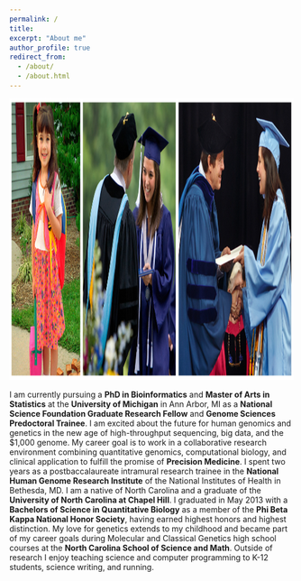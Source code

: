 ```yaml
---
permalink: /
title:
excerpt: "About me"
author_profile: true
redirect_from: 
  - /about/
  - /about.html
---
```


<img src="/images/education.jpg" height="500" justify="center">

I am currently pursuing a **PhD in Bioinformatics** and **Master of Arts in Statistics** at the **University of Michigan** in Ann Arbor, MI as a **National Science Foundation Graduate Research Fellow** and **Genome Sciences Predoctoral Trainee**. I am excited about the future for human genomics and genetics in the new age of high-throughput sequencing, big data, and the $1,000 genome. My career goal is to work in a collaborative research environment combining quantitative genomics, computational biology, and clinical application to fulfill the promise of **Precision Medicine**. I spent two years as a postbaccalaureate intramural research trainee in the **National Human Genome Research Institute** of the National Institutes of Health in Bethesda, MD. I am a native of North Carolina and a graduate of the **University of North Carolina at Chapel Hill**. I graduated in May 2013 with a **Bachelors of Science in Quantitative Biology** as a member of the **Phi Beta Kappa National Honor Society**, having earned highest honors and highest distinction. My love for genetics extends to my childhood and became part of my career goals during Molecular and Classical Genetics high school courses at the **North Carolina School of Science and Math**. Outside of research I enjoy teaching science and computer programming to K-12 students, science writing, and running.

